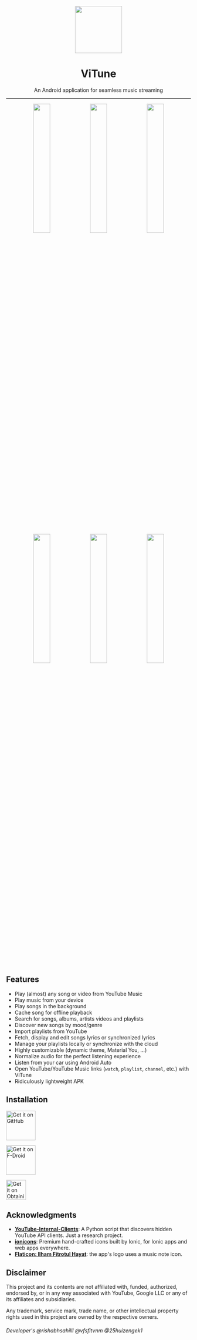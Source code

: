 <div align="center">
    <img src="./app/src/main/ic_launcher-playstore.png" width="128" height="128" style="display: block; margin: 0 auto"/>
    <h1>ViTune</h1>
    <p>An Android application for seamless music streaming</p>
</div>

---

<p align="center">
  <img src="./fastlane/metadata/android/en-US/images/phoneScreenshots/1.png" width="30%" />
  <img src="./fastlane/metadata/android/en-US/images/phoneScreenshots/2.png" width="30%" />
  <img src="./fastlane/metadata/android/en-US/images/phoneScreenshots/3.png" width="30%" />

  <img src="./fastlane/metadata/android/en-US/images/phoneScreenshots/4.png" width="30%" />
  <img src="./fastlane/metadata/android/en-US/images/phoneScreenshots/5.png" width="30%" />
  <img src="./fastlane/metadata/android/en-US/images/phoneScreenshots/6.png" width="30%" />
</p>

## Features

- Play (almost) any song or video from YouTube Music
- Play music from your device
- Play songs in the background
- Cache song for offline playback
- Search for songs, albums, artists videos and playlists
- Discover new songs by mood/genre
- Import playlists from YouTube
- Fetch, display and edit songs lyrics or synchronized lyrics
- Manage your playlists locally or synchronize with the cloud
- Highly customizable (dynamic theme, Material You, ...)
- Normalize audio for the perfect listening experience
- Listen from your car using Android Auto
- Open YouTube/YouTube Music links (`watch`, `playlist`, `channel`, etc.) with ViTune
- Ridiculously lightweight APK

## Installation

[<img src="https://github.com/machiav3lli/oandbackupx/blob/034b226cea5c1b30eb4f6a6f313e4dadcbb0ece4/badge_github.png"
alt="Get it on GitHub"
height="80"
align="center">](https://github.com/25huizengek1/ViTune/releases/latest)

[<img src="https://fdroid.gitlab.io/artwork/badge/get-it-on.png"
alt="Get it on F-Droid"
height="80"
align="center">](https://repo.vitune.app/)

[<img src="https://github.com/ImranR98/Obtainium/blob/main/assets/graphics/badge_obtainium.png"
alt="Get it on Obtainium"
height="54"
align="center">](https://apps.obtainium.imranr.dev/redirect?r=obtainium://add/https://github.com/25huizengek1/ViTune/)

## Acknowledgments

- [**YouTube-Internal-Clients**](https://github.com/zerodytrash/YouTube-Internal-Clients): A Python
  script that discovers hidden YouTube API clients. Just a research project.
- [**ionicons**](https://github.com/ionic-team/ionicons): Premium hand-crafted icons built by Ionic,
  for Ionic apps and web apps everywhere.
- [**Flaticon: Ilham Fitrotul Hayat**](https://www.flaticon.com/authors/ilham-fitrotul-hayat): the
  app's logo uses a music note icon.

## Disclaimer

This project and its contents are not affiliated with, funded, authorized, endorsed by, or in any
way associated with YouTube, Google LLC or any of its affiliates and subsidiaries.

Any trademark, service mark, trade name, or other intellectual property rights used in this project
are owned by the respective owners.

<h6>Developer's @rishabhsahilll @vfsfitvnm @25huizengek1</h6>
